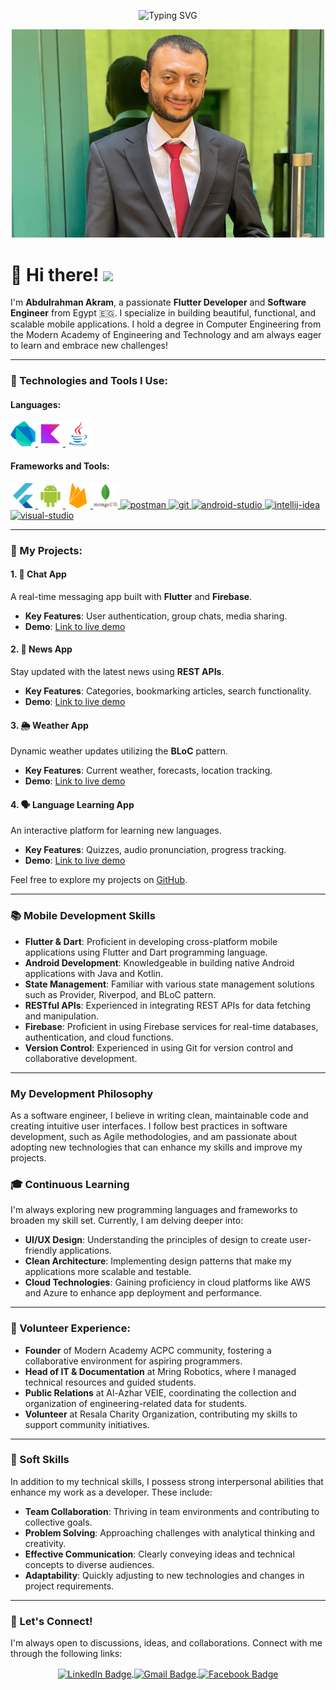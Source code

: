 <!-- Header with Animation -->

<p align="center">
  <img src="https://readme-typing-svg.herokuapp.com?color=%2336BCF7&lines=Welcome+to+my+GitHub!+I'm+Abdulrahman+Akram;Flutter+Developer+and+Software+Engineer" alt="Typing SVG">
</p>

<p align="center">
  <img src="https://github.com/Abdoakram512/Abdulrahman-Akram/blob/4759556419292a97528761bdfc4ada31f085bc54/photo.jpg" alt="Coder GIF" width="500">
</p>

# 👋 Hi there! <img src="https://user-images.githubusercontent.com/42378118/110234147-e3259600-7f4e-11eb-95be-0c4047144dea.gif" width="30">

I'm **Abdulrahman Akram**, a passionate **Flutter Developer** and **Software Engineer** from Egypt 🇪🇬. I specialize in building beautiful, functional, and scalable mobile applications. I hold a degree in Computer Engineering from the Modern Academy of Engineering and Technology and am always eager to learn and embrace new challenges!

---

### 🎉 Technologies and Tools I Use:

#### Languages:
<p align="left">
  <a href="https://dart.dev/" target="_blank"> <img src="https://raw.githubusercontent.com/devicons/devicon/master/icons/dart/dart-original.svg" alt="dart" width="40" height="40"/> </a>
  <a href="https://kotlinlang.org/" target="_blank"> <img src="https://raw.githubusercontent.com/devicons/devicon/master/icons/kotlin/kotlin-original.svg" alt="kotlin" width="40" height="40"/> </a>
  <a href="https://developer.android.com/" target="_blank"> <img src="https://raw.githubusercontent.com/devicons/devicon/master/icons/java/java-original.svg" alt="java" width="40" height="40"/> </a>
</p>

#### Frameworks and Tools:
<p align="left">
  <a href="https://flutter.dev/" target="_blank"> <img src="https://raw.githubusercontent.com/devicons/devicon/master/icons/flutter/flutter-original.svg" alt="flutter" width="40" height="40"/> </a>
  <a href="https://developer.android.com/" target="_blank"> <img src="https://raw.githubusercontent.com/devicons/devicon/master/icons/android/android-original.svg" alt="android" width="40" height="40"/> </a>
  <a href="https://firebase.google.com/" target="_blank"> <img src="https://raw.githubusercontent.com/devicons/devicon/master/icons/firebase/firebase-plain.svg" alt="firebase" width="40" height="40"/> </a>
  <a href="https://www.mongodb.com/" target="_blank"> <img src="https://raw.githubusercontent.com/devicons/devicon/master/icons/mongodb/mongodb-original-wordmark.svg" alt="mongodb" width="40" height="40"/> </a>
  <a href="https://www.postman.com/" target="_blank"> <img src="https://www.vectorlogo.zone/logos/getpostman/getpostman-icon.svg" alt="postman" width="40" height="40"/> </a>
  <a href="https://git-scm.com/" target="_blank"> <img src="https://www.vectorlogo.zone/logos/git-scm/git-scm-icon.svg" alt="git" width="40" height="40"/> </a>
  <a href="https://flutter.dev/docs/deployment/android" target="_blank"> <img src="https://upload.wikimedia.org/wikipedia/commons/3/3b/Android_Logo_2019.png" alt="android-studio" width="40" height="40"/> </a>
  <a href="https://www.jetbrains.com/idea/" target="_blank"> <img src="https://www.jetbrains.com/help/img/idea/2021.1/ide/java.png" alt="intellij-idea" width="40" height="40"/> </a>
  <a href="https://visualstudio.microsoft.com/" target="_blank"> <img src="https://upload.wikimedia.org/wikipedia/commons/0/0e/Visual_Studio_Logo.png" alt="visual-studio" width="40" height="40"/> </a>
</p>

---

### 🚀 My Projects:

#### 1. 💬 Chat App
A real-time messaging app built with **Flutter** and **Firebase**. 
- **Key Features**: User authentication, group chats, media sharing.
- **Demo**: [Link to live demo](#)

#### 2. 📰 News App
Stay updated with the latest news using **REST APIs**. 
- **Key Features**: Categories, bookmarking articles, search functionality.
- **Demo**: [Link to live demo](#)

#### 3. 🌦️ Weather App
Dynamic weather updates utilizing the **BLoC** pattern. 
- **Key Features**: Current weather, forecasts, location tracking.
- **Demo**: [Link to live demo](#)

#### 4. 🗣️ Language Learning App
An interactive platform for learning new languages. 
- **Key Features**: Quizzes, audio pronunciation, progress tracking.
- **Demo**: [Link to live demo](#)

Feel free to explore my projects on [GitHub](https://github.com/Abdoakram512).

---

### 📚 Mobile Development Skills

- **Flutter & Dart**: Proficient in developing cross-platform mobile applications using Flutter and Dart programming language.
- **Android Development**: Knowledgeable in building native Android applications with Java and Kotlin.
- **State Management**: Familiar with various state management solutions such as Provider, Riverpod, and BLoC pattern.
- **RESTful APIs**: Experienced in integrating REST APIs for data fetching and manipulation.
- **Firebase**: Proficient in using Firebase services for real-time databases, authentication, and cloud functions.
- **Version Control**: Experienced in using Git for version control and collaborative development.

---

### My Development Philosophy

As a software engineer, I believe in writing clean, maintainable code and creating intuitive user interfaces. I follow best practices in software development, such as Agile methodologies, and am passionate about adopting new technologies that can enhance my skills and improve my projects. 

### 🎓 Continuous Learning

I'm always exploring new programming languages and frameworks to broaden my skill set. Currently, I am delving deeper into:

- **UI/UX Design**: Understanding the principles of design to create user-friendly applications.
- **Clean Architecture**: Implementing design patterns that make my applications more scalable and testable.
- **Cloud Technologies**: Gaining proficiency in cloud platforms like AWS and Azure to enhance app deployment and performance.

---

### 💼 Volunteer Experience:

- **Founder** of Modern Academy ACPC community, fostering a collaborative environment for aspiring programmers.
- **Head of IT & Documentation** at Mring Robotics, where I managed technical resources and guided students.
- **Public Relations** at Al-Azhar VEIE, coordinating the collection and organization of engineering-related data for students.
- **Volunteer** at Resala Charity Organization, contributing my skills to support community initiatives.

---

### 🌟 Soft Skills

In addition to my technical skills, I possess strong interpersonal abilities that enhance my work as a developer. These include:

- **Team Collaboration**: Thriving in team environments and contributing to collective goals.
- **Problem Solving**: Approaching challenges with analytical thinking and creativity.
- **Effective Communication**: Clearly conveying ideas and technical concepts to diverse audiences.
- **Adaptability**: Quickly adjusting to new technologies and changes in project requirements.

---

### 💬 Let's Connect!

I'm always open to discussions, ideas, and collaborations. Connect with me through the following links:

<p align="center">
  <a href="https://linkedin.com/in/abdulrahman-akram-94b64b1a8/" target="blank">
    <img align="center" src="https://img.shields.io/badge/LinkedIn-%230077B5.svg?style=for-the-badge&logo=linkedin&logoColor=white" alt="LinkedIn Badge"/>
  </a>
  <a href="mailto:abdoakramsami2020@gmail.com" target="blank">
    <img align="center" src="https://img.shields.io/badge/Email-%23D14836.svg?style=for-the-badge&logo=gmail&logoColor=white" alt="Gmail Badge"/>
  </a>
  <a href="https://www.facebook.com/" target="blank">
    <img align="center" src="https://img.shields.io/badge/Facebook-%23blue.svg?style=for-the-badge&logo=facebook&logoColor=white" alt="Facebook Badge"/>
  </a>
</p>
